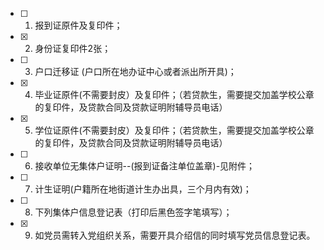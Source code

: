  - [ ]  1. 报到证原件及复印件；
 - [x]  2. 身份证复印件2张；
 - [ ]  3. 户口迁移证 (户口所在地办证中心或者派出所开具)；
 - [x]  4. 毕业证原件(不需要封皮）及复印件；（若贷款生，需要提交加盖学校公章的复印件，及贷款合同及贷款证明附辅导员电话）
 - [x]  5. 学位证原件(不需要封皮）及复印件；（若贷款生，需要提交加盖学校公章的复印件，及贷款合同及贷款证明附辅导员电话）
 - [ ]  6. 接收单位无集体户证明--(报到证备注单位盖章)-见附件；
 - [ ]  7. 计生证明(户籍所在地街道计生办出具，三个月内有效)；
 - [ ]  8. 下列集体户信息登记表（打印后黑色签字笔填写）；
- [x]  9. 如党员需转入党组织关系，需要开具介绍信的同时填写党员信息登记表。



